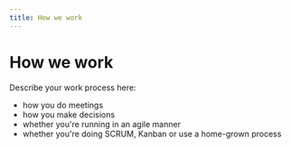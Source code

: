 ```yaml
---
title: How we work
---
```


# How we work
Describe your work process here:
- how you do meetings
- how you make decisions
- whether you're running in an agile manner
- whether you're doing SCRUM, Kanban or use a home-grown process
